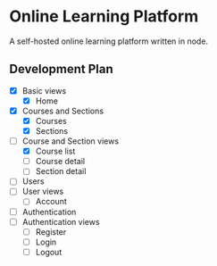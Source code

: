 # Online Learning Platform

A self-hosted online learning platform written in node.

## Development Plan

- [x] Basic views
  - [x] Home
- [x] Courses and Sections
  - [x] Courses
  - [x] Sections
- [ ] Course and Section views
  - [x] Course list
  - [ ] Course detail
  - [ ] Section detail
- [ ] Users
- [ ] User views
  - [ ] Account
- [ ] Authentication
- [ ] Authentication views
  - [ ] Register
  - [ ] Login
  - [ ] Logout
